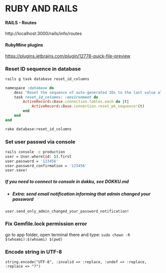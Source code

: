# RUBY AND RAILS #

#### RAILS - Routes ####
http://localhost:3000/rails/info/routes

#### RubyMine plugins ####
https://plugins.jetbrains.com/plugin/12778-quick-file-preview

### Reset ID sequence in database ###
```bash
rails g task database reset_id_columns
```
```ruby
namespace :database do
    desc "Reset the sequence of auto-generated IDs to the last value already in table"
    task reset_id_columns: :environment do
        ActiveRecord::Base.connection.tables.each do |t|
            ActiveRecord::Base.connection.reset_pk_sequence!(t)
        end
    end
end
```
```bash
rake database:reset_id_columns
```

### Set user passwd via console ###
```bash
rails console -e production
user = User.where(id: 1).first
user.password = '123456'
user.password_confirmation = '123456'
user.save!
```
##### If you need to connect to console in dokku, see DOKKU.md #####

- ##### Extra: send email notification informing that admin changed your password #####
```bash
user.send_only_admin_changed_your_password_notification!
```

### Fix Gemfile.lock permission error ###
go to app folder, open terminal there and type:
```sudo chown -R $(whoami):$(whoami) $(pwd)```

### Encode string in UTF-8 ###
```string.encode("UTF-8", :invalid => :replace, :undef => :replace, :replace => "?")```
